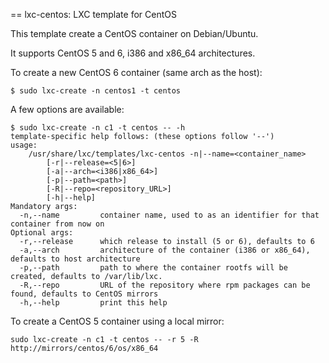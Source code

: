 == lxc-centos: LXC template for CentOS

This template create a CentOS container on Debian/Ubuntu.

It supports CentOS 5 and 6, i386 and x86_64 architectures.

To create a new CentOS 6 container (same arch as the host):

`````
$ sudo lxc-create -n centos1 -t centos
`````

A few options are available:

`````
$ sudo lxc-create -n c1 -t centos -- -h
template-specific help follows: (these options follow '--')
usage:
    /usr/share/lxc/templates/lxc-centos -n|--name=<container_name>
        [-r|--release=<5|6>]
        [-a|--arch=<i386|x86_64>]
        [-p|--path=<path>]
        [-R|--repo=<repository_URL>]
        [-h|--help]
Mandatory args:
  -n,--name         container name, used to as an identifier for that container from now on
Optional args:
  -r,--release      which release to install (5 or 6), defaults to 6
  -a,--arch         architecture of the container (i386 or x86_64), defaults to host architecture
  -p,--path         path to where the container rootfs will be created, defaults to /var/lib/lxc.
  -R,--repo         URL of the repository where rpm packages can be found, defaults to CentOS mirrors
  -h,--help         print this help
`````

To create a CentOS 5 container using a local mirror:
`````
sudo lxc-create -n c1 -t centos -- -r 5 -R http://mirrors/centos/6/os/x86_64
`````
